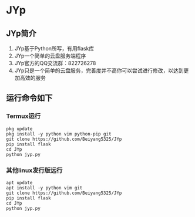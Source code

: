 # JYp
## JYp简介
1. JYp基于Python所写，有用flask库
2. JYp一个简单的云盘服务端程序
3. JYp官方的QQ交流群：822726278
4. JYp只是一个简单的云盘服务，完善度并不高你可以尝试进行修改，以达到更加高效的服务

## 运行命令如下

### Termux运行
```
pkg update
pkg install -y python vim python-pip git
git clone https://github.com/Beiyang5325/JYp
pip install flask
cd JYp
python jyp.py
```


### 其他linux发行版远行
```
apt update
apt install -y python vim git
git clone https://github.com/Beiyang5325/JYp
pip install flask
cd JYp
python jyp.py
```
